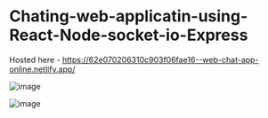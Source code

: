 ﻿# Chating-web-applicatin-using-React-Node-socket-io-Express
 
 Hosted here - https://62e070206310c903f06fae16--web-chat-app-online.netlify.app/
 
 ![image](https://user-images.githubusercontent.com/70939122/181392960-019632e9-0db4-41f9-aff9-6dd7d2911713.png)

![image](https://user-images.githubusercontent.com/70939122/181393111-0e588992-fe36-4ea3-8161-4215a031ad76.png)
